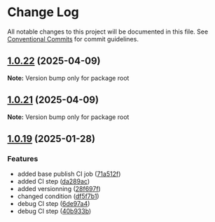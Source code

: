 # Change Log

All notable changes to this project will be documented in this file.
See [Conventional Commits](https://conventionalcommits.org) for commit guidelines.

## [1.0.22](https://github.com/swellstores/easyblocks/compare/v1.0.21...v1.0.22) (2025-04-09)

**Note:** Version bump only for package root

## [1.0.21](https://github.com/swellstores/easyblocks/compare/v1.0.20...v1.0.21) (2025-04-09)

**Note:** Version bump only for package root

## [1.0.19](https://github.com/swellstores/easyblocks/compare/v1.0.18...v1.0.19) (2025-01-28)

### Features

- added base publish CI job ([71a512f](https://github.com/swellstores/easyblocks/commit/71a512f479d4666860dc7c7f6cfd3ef4d0cfad27))
- added CI step ([da289ac](https://github.com/swellstores/easyblocks/commit/da289acc5b8a07b269df76a3ccfb990e90fd6904))
- added versionning ([28f697f](https://github.com/swellstores/easyblocks/commit/28f697f69e380577fcd95b1d0c01a82293b5bcfe))
- changed condition ([df5f7b1](https://github.com/swellstores/easyblocks/commit/df5f7b143efa1d8c6c3333409c6bfdb8d9d55954))
- debug CI step ([6de97a4](https://github.com/swellstores/easyblocks/commit/6de97a490fa574a343e916ca606c7df25626e2bb))
- debug CI step ([40b933b](https://github.com/swellstores/easyblocks/commit/40b933b6854dfa411c6518325ce8dd108f63b676))
